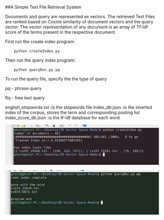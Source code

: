 ##A Simple Text File Retrieval System

Documents and query are represented as vectors. The retrieved Text Files are ranked based on Cosine similarity of document vectors and the query vector. The vector representation of any document is an array of Tf-Idf score of the terms present in the respective document.


First run the create index program:

        python createIndex.py

Then run the query index program:

        python queryDoc.py pq 
        
To run the query file, specify the the type of query 

pq -	phrase query

ftq -	free text query

english_stopwords.txt :is the stopwords file
Index_db.json :is the inverted index of the corpus, stores the term and corresponding posting list
index_score_db.json :is the tf-idf database for each word



![Index Creation](/demo_images/index.JPG)

![Index Read and Query](/demo_images/query.JPG)